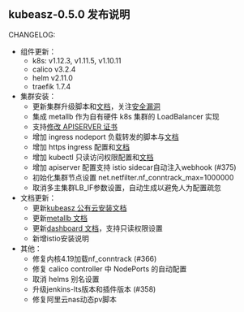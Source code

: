 ## kubeasz-0.5.0 发布说明

CHANGELOG:
- 组件更新：
  - k8s: v1.12.3, v1.11.5, v1.10.11
  - calico v3.2.4
  - helm v2.11.0
  - traefik 1.7.4
- 集群安装：
  - 更新集群升级脚本和[文档](https://github.com/easzlab/kubeasz/blob/master/docs/op/upgrade.md)，关注[安全漏洞](https://mp.weixin.qq.com/s/Q8XngAr5RuL_irRscbVbKw)
  - 集成 metallb 作为自有硬件 k8s 集群的 LoadBalancer 实现
  - 支持[修改 APISERVER 证书](https://github.com/easzlab/kubeasz/blob/master/docs/op/ch_apiserver_cert.md)
  - 增加 ingress nodeport 负载转发的脚本与[文档](https://github.com/easzlab/kubeasz/blob/master/docs/op/loadballance_ingress_nodeport.md)
  - 增加 https ingress 配置和[文档](https://github.com/easzlab/kubeasz/blob/master/docs/guide/ingress-tls.md)
  - 增加 kubectl 只读访问权限配置和[文档](https://github.com/easzlab/kubeasz/blob/master/docs/op/readonly_kubectl.md)
  - 增加 apiserver 配置支持 istio sidecar自动注入webhook (#375)
  - 初始化集群节点设置 net.netfilter.nf_conntrack_max=1000000
  - 取消多主集群LB_IF参数设置，自动生成以避免人为配置疏忽
- 文档更新：
  - 更新[kubeasz 公有云安装文档](https://github.com/easzlab/kubeasz/blob/master/docs/setup/kubeasz_on_public_cloud.md)
  - 更新[metallb 文档](https://github.com/easzlab/kubeasz/blob/master/docs/guide/metallb.md)
  - 更新[dashboard 文档](https://github.com/easzlab/kubeasz/blob/master/docs/guide/dashboard.md)，支持只读权限设置
  - 新增istio安装说明
- 其他：
  - 修复内核4.19加载nf_conntrack (#366)
  - 修复 calico controller 中 NodePorts 的自动配置
  - 取消 helms 别名设置
  - 升级jenkins-lts版本和插件版本 (#358)
  - 修复阿里云nas动态pv脚本

